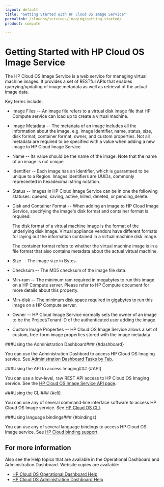 ```yaml
---
layout: default
title: "Getting Started with HP Cloud OS Image Service"
permalink: /cloudos/services/imaging/getting-started/
product: compute

---
```

# Getting Started with HP Cloud OS Image Service #

<!-- modeled after HP Cloud Networking Getting Started (network.getting.started.md) -->

The HP Cloud OS Image Service is a web service for managing virtual machine images. It provides a set of RESTful APIs that enables querying/updating of image metadata as well as retrieval of the actual image data.

Key terms include:

- Image Files -- An image file refers to a virtual disk image file that HP Compute service can load up to create a virtual machine.

- Image Metadata -- The metadata of an image includes all the information about the image, e.g. image identifier, name, status, size, disk format, container format, owner, and custom properties. Not all metadata are required to be specified with a value when adding a new image to HP Cloud Image Service

- Name -- Its value should be the name of the image. Note that the name of an image is not unique

- Identifier -- Each image has an identifier, which is guaranteed to be unique to a Region. Images identifiers are UUIDs, commonly represented in hexadecimal string notation.

- Status -- Images in HP Cloud Image Service can be in one the following statuses: queued, saving, active, killed, deleted, or pending_delete.

- Disk and Container Format -- When adding an image to HP Cloud Image Service, specifying the image's disk format and container format is required.

	The disk format of a virtual machine image is the format of the underlying disk image. Virtual appliance vendors have different formats for laying out the information contained in a virtual machine disk image.

	The container format refers to whether the virtual machine image is in a file format that also contains metadata about the actual virtual machine.

- Size -- The image size in Bytes.

- Checksum -- The MD5 checksum of the image file data.

- Min-ram -- The minimum ram required in megabytes to run this image on a HP Compute server. Please refer to HP Compute document for more details about this property.

- Min-disk -- The minimum disk space required in gigabytes to run this image on a HP Compute server. 

- Owner -- HP Cloud Image Service normally sets the owner of an image to be the Project/Tenant ID of the authenticated user adding the image.

- Custom Image Properties -- HP Cloud OS Image Service allows a set of custom, free-form image properties stored with the image metadata. 

###Using the Administration Dashboard### {#dashboard}

You can use the Administration Dashbord to access HP Cloud OS Imaging service. See [Administration Dashboard Tasks by Tab](/cloudos/manage/administration-dashboard/tasks-by-tab/).


###Using the API to access Imaging### {#API}
 
You can use a low-level, raw REST API access to HP Cloud OS Imaging service. See the [HP Cloud OS Image Service API page](/api/v13/image).

###Using the CLI### {#cli}

You can use any of several command-line interface software to access HP Cloud OS Image service. See [HP Cloud OS CLI](/cli/).

###Using language bindings### {#bindings}

You can use any of several language bindings to access HP Cloud OS Image service. See [HP Cloud binding support](/bindings/).


## For more information ##
Also see the Help topics that are available in the Operational Dashboard and Administration Dashboard.  Website copies are available:

* [HP Cloud OS Operational Dashboard Help](/cloudos/manage/operational-dashboard/)
* [HP Cloud OS Administration Dashboard Help](/cloudos/manage/administration-dashboard/)